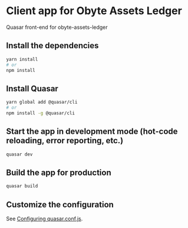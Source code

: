 # Client app for Obyte Assets Ledger

Quasar front-end for obyte-assets-ledger

## Install the dependencies
```bash
yarn install
# or
npm install
```

## Install Quasar
```bash
yarn global add @quasar/cli
# or
npm install -g @quasar/cli
```

## Start the app in development mode (hot-code reloading, error reporting, etc.)
```bash
quasar dev
```

## Build the app for production
```bash
quasar build
```

## Customize the configuration
See [Configuring quasar.conf.js](https://quasar.dev/quasar-cli/quasar-conf-js).
